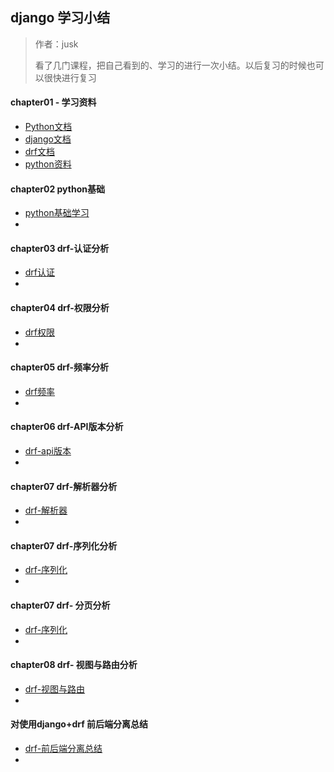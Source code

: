 
## django 学习小结


> 作者：jusk
>
> 看了几门课程，把自己看到的、学习的进行一次小结。以后复习的时候也可以很快进行复习


#### chapter01 - 学习资料

- [Python文档](https://docs.python.org/zh-cn/3/index.html)
- [django文档]()
- [drf文档](https://q1mi.github.io/Django-REST-framework-documentation/)
- [python资料](https://github.com/vinta/awesome-python)


#### chapter02 python基础

- [python基础学习](http://naotu.baidu.com/file/b0dbc01fce1bc2c30ff16254374fa253?token=9e983fe16ab0887d)
- 


#### chapter03 drf-认证分析

- [drf认证](./Authentication.md)
- 



#### chapter04 drf-权限分析

- [drf权限](./Permission.md)
- 


#### chapter05 drf-频率分析

- [drf频率](./Authentication.md)
- 

#### chapter06 drf-API版本分析

- [drf-api版本](./VersionControl.md)
- 


#### chapter07 drf-解析器分析

- [drf-解析器](./Parser.md)
- 


#### chapter07 drf-序列化分析

- [drf-序列化](./Authentication.md)
- 


#### chapter07 drf- 分页分析

- [drf-序列化](./Paging.md)
- 

#### chapter08 drf- 视图与路由分析
- [drf-视图与路由](./Authentication.md)
- 


#### 对使用django+drf 前后端分离总结

- [drf-前后端分离总结](./summary.md) 
- 